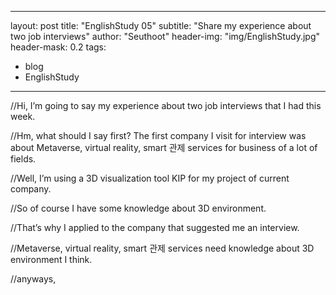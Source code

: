 
---
layout: post
title: "EnglishStudy 05"
subtitle: "Share my experience about two job interviews"
author: "Seuthoot"
header-img: "img/EnglishStudy.jpg"
header-mask: 0.2
tags:
  - blog
  - EnglishStudy
---









//Hi, I’m going to say my experience about two job interviews that I had this week.

//Hm, what should I say first? The first company I visit for interview was about Metaverse, virtual reality, smart 관제 services for business of a lot of fields.

//Well, I’m using a 3D visualization tool KIP for my project of current company.

//So of course I have some knowledge about 3D environment.

//That’s why I applied to the company that suggested me an interview.

//Metaverse, virtual reality, smart 관제 services need knowledge about 3D environment I think.

//anyways, 
